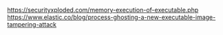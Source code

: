 https://securityxploded.com/memory-execution-of-executable.php
https://www.elastic.co/blog/process-ghosting-a-new-executable-image-tampering-attack
